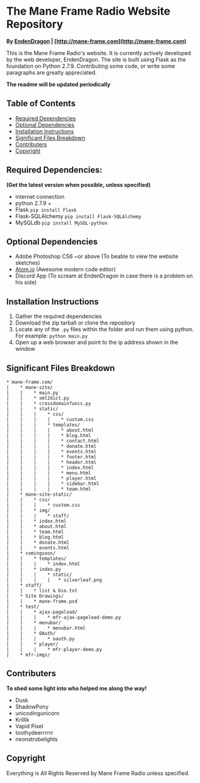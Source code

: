 # The Mane Frame Radio Website Repository
**By [EndenDragon](http://twitter.com/EndenDragon) | [http://mane-frame.com](http://mane-frame.com)**

This is the Mane Frame Radio's website. It is currently actively developed by the web developer, EndenDragon. The site is built using Flask as the foundation on Python 2.7.9. Contributing some code, or write some paragraphs are greatly appreciated.

**The readme will be updated periodically**

## Table of Contents
* [Required Dependencies](#required-dependencies)
* [Optional Dependencies](#optional-dependencies)
* [Installation Instructions](#installation-instructions)
* [Significant Files Breakdown](#significant-files-breakdown)
* [Contributers](#contributers)
* [Copyright](#copyright)

## Required Dependencies:
**(Get the latest version when possible, unless specified)**
* internet connection
* python 2.7.9 +
* Flask `pip install Flask`
* Flask-SQLAlchemy `pip install Flask-SQLAlchemy`
* MySQLdb `pip install MySQL-python`

## Optional Dependencies
* Adobe Photoshop CS6 ~or above (To beable to view the website sketches)
* [Atom.io](https://atom.io/) (Awesome modern code editor)
* Discord App (To scream at EndenDragon in case there is a problem on his side)

## Installation Instructions
1. Gather the required dependencies
2. Download the zip tarball or clone the repository
3. Locate any of the `.py` files within the folder and run them using python. For example: `python main.py`
4. Open up a web browser and point to the ip address shown in the window

## Significant Files Breakdown
```
* mane-frame.com/
|    * mane-site/
|    |    * main.py
|    |    * xml2dict.py
|    |    * crossdomainfuncs.py
|    |    * static/
|    |    |    * css/
|    |    |    |    * custom.css
|    |    |    * templates/
|    |    |    |    * about.html
|    |    |    |    * blog.html
|    |    |    |    * contact.html
|    |    |    |    * donate.html
|    |    |    |    * events.html
|    |    |    |    * footer.html
|    |    |    |    * header.html
|    |    |    |    * index.html
|    |    |    |    * menu.html
|    |    |    |    * player.html
|    |    |    |    * sidebar.html
|    |    |    |    * team.html
|    * mane-site-static/
|    |    * css/
|    |    |    * custom.css
|    |    * img/
|    |    |    * staff/
|    |    * index.html
|    |    * about.html
|    |    * team.html
|    |    * blog.html
|    |    * donate.html
|    |    * events.html
|    * comingsoon/
|    |    * templates/
|    |    |    * index.html
|    |    * index.py
|    |    |    * static/
|    |    |    |   * silverleaf.png
|    * staff/
|    |    * list & bio.txt
|    * Site Drawings/
|    |    * mane-frame.psd
|    * test/
|    |    * ajax-pageload/
|    |    |    * mfr-ajax-pageload-demo.py
|    |    * menubar/
|    |    |    * menubar.html
|    |    * OAuth/
|    |    |    * oauth.py
|    |    * player/
|    |    |    * mfr-player-demo.py
|    * mfr-imgs/
```
## Contributers
**To shed some light into who helped me along the way!**
* Dusk
* ShadowPony
* unicodingunicorn
* Krillik
* Vapid Pixel
* toothydeerrrrrr
* neonstrobelights

## Copyright
Everything is All Rights Reserved by Mane Frame Radio unless specified.
